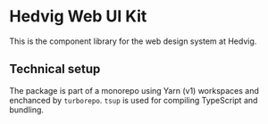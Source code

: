 # Hedvig Web UI Kit

This is the component library for the web design system at Hedvig.

## Technical setup

The package is part of a monorepo using Yarn (v1) workspaces and enchanced by `turborepo`. `tsup` is used for compiling TypeScript and bundling.
